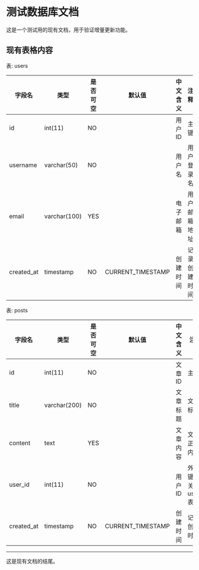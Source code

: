 # 测试数据库文档

这是一个测试用的现有文档，用于验证增量更新功能。

## 现有表格内容

表: users

| 字段名 | 类型 | 是否可空 | 默认值 | 中文含义 | 注释 |
|--------|------|----------|--------|----------|------|
| id | int(11) | NO |  | 用户ID | 主键 |
| username | varchar(50) | NO |  | 用户名 | 用户登录名 |
| email | varchar(100) | YES |  | 电子邮箱 | 用户邮箱地址 |
| created_at | timestamp | NO | CURRENT_TIMESTAMP | 创建时间 | 记录创建时间 |

表: posts

| 字段名 | 类型 | 是否可空 | 默认值 | 中文含义 | 注释 |
|--------|------|----------|--------|----------|------|
| id | int(11) | NO |  | 文章ID | 主键 |
| title | varchar(200) | NO |  | 文章标题 | 文章标题 |
| content | text | YES |  | 文章内容 | 文章正文内容 |
| user_id | int(11) | NO |  | 用户ID | 外键，关联users表 |
| created_at | timestamp | NO | CURRENT_TIMESTAMP | 创建时间 | 记录创建时间 |

---

这是现有文档的结尾。